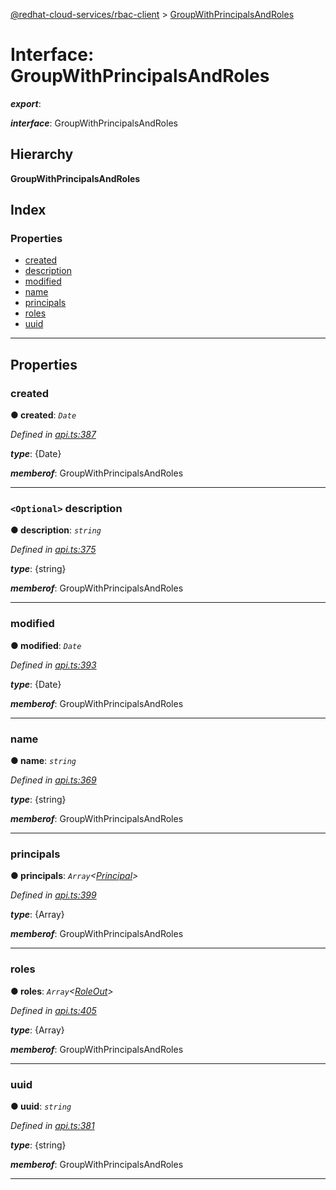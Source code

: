 [@redhat-cloud-services/rbac-client](../README.md) > [GroupWithPrincipalsAndRoles](../interfaces/groupwithprincipalsandroles.md)

# Interface: GroupWithPrincipalsAndRoles

*__export__*: 

*__interface__*: GroupWithPrincipalsAndRoles

## Hierarchy

**GroupWithPrincipalsAndRoles**

## Index

### Properties

* [created](groupwithprincipalsandroles.md#created)
* [description](groupwithprincipalsandroles.md#description)
* [modified](groupwithprincipalsandroles.md#modified)
* [name](groupwithprincipalsandroles.md#name)
* [principals](groupwithprincipalsandroles.md#principals)
* [roles](groupwithprincipalsandroles.md#roles)
* [uuid](groupwithprincipalsandroles.md#uuid)

---

## Properties

<a id="created"></a>

###  created

**● created**: *`Date`*

*Defined in [api.ts:387](https://github.com/RedHatInsights/javascript-clients/blob/master/packages/rbac/api.ts#L387)*

*__type__*: {Date}

*__memberof__*: GroupWithPrincipalsAndRoles

___
<a id="description"></a>

### `<Optional>` description

**● description**: *`string`*

*Defined in [api.ts:375](https://github.com/RedHatInsights/javascript-clients/blob/master/packages/rbac/api.ts#L375)*

*__type__*: {string}

*__memberof__*: GroupWithPrincipalsAndRoles

___
<a id="modified"></a>

###  modified

**● modified**: *`Date`*

*Defined in [api.ts:393](https://github.com/RedHatInsights/javascript-clients/blob/master/packages/rbac/api.ts#L393)*

*__type__*: {Date}

*__memberof__*: GroupWithPrincipalsAndRoles

___
<a id="name"></a>

###  name

**● name**: *`string`*

*Defined in [api.ts:369](https://github.com/RedHatInsights/javascript-clients/blob/master/packages/rbac/api.ts#L369)*

*__type__*: {string}

*__memberof__*: GroupWithPrincipalsAndRoles

___
<a id="principals"></a>

###  principals

**● principals**: *`Array`<[Principal](principal.md)>*

*Defined in [api.ts:399](https://github.com/RedHatInsights/javascript-clients/blob/master/packages/rbac/api.ts#L399)*

*__type__*: {Array}

*__memberof__*: GroupWithPrincipalsAndRoles

___
<a id="roles"></a>

###  roles

**● roles**: *`Array`<[RoleOut](roleout.md)>*

*Defined in [api.ts:405](https://github.com/RedHatInsights/javascript-clients/blob/master/packages/rbac/api.ts#L405)*

*__type__*: {Array}

*__memberof__*: GroupWithPrincipalsAndRoles

___
<a id="uuid"></a>

###  uuid

**● uuid**: *`string`*

*Defined in [api.ts:381](https://github.com/RedHatInsights/javascript-clients/blob/master/packages/rbac/api.ts#L381)*

*__type__*: {string}

*__memberof__*: GroupWithPrincipalsAndRoles

___

